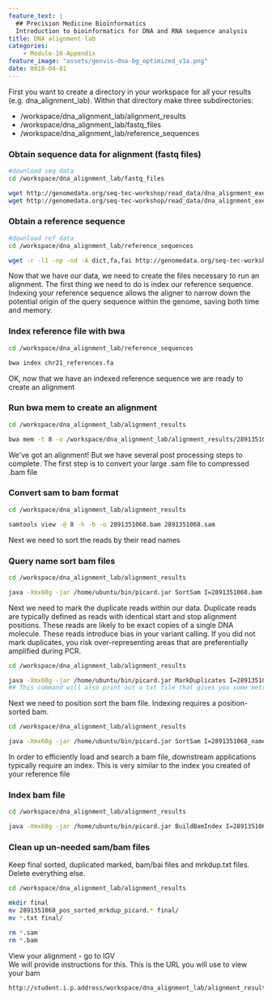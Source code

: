 ```yaml
---
feature_text: |
  ## Precision Medicine Bioinformatics
  Introduction to bioinformatics for DNA and RNA sequence analysis
title: DNA alignment lab
categories:
    - Module-10-Appendix
feature_image: "assets/genvis-dna-bg_optimized_v1a.png"
date: 0010-04-01
---
```

First you want to create a directory in your workspace for all your results (e.g. dna_alignment_lab). Within that directory make three subdirectories: 

- /workspace/dna_alignment_lab/alignment_results
- /workspace/dna_alignment_lab/fastq_files
- /workspace/dna_alignment_lab/reference_sequences

### Obtain sequence data for alignment (fastq files) 
```bash
#download seq data 
cd /workspace/dna_alignment_lab/fastq_files 

wget http://genomedata.org/seq-tec-workshop/read_data/dna_alignment_exercise/dataset_lab/2891351068_1.fastq.gz
wget http://genomedata.org/seq-tec-workshop/read_data/dna_alignment_exercise/dataset_lab/2891351068_2.fastq.gz
```
### Obtain a reference sequence
```bash 
#download ref data 
cd /workspace/dna_alignment_lab/reference_sequences 

wget -r -l1 -np -nd -A dict,fa,fai http://genomedata.org/seq-tec-workshop/references/human/chr21
```
Now that we have our data, we need to create the files necessary to run an alignment.
The first thing we need to do is index our reference sequence. Indexing your reference sequence allows the aligner to narrow down the potential origin of the query sequence within the genome, saving both time and memory.

### Index reference file with bwa 
```bash
cd /workspace/dna_alignment_lab/reference_sequences 

bwa index chr21_references.fa
```
OK, now that we have an indexed reference sequence we are ready to create an alignment 

### Run bwa mem to create an alignment 
```bash
cd /workspace/dna_alignment_lab/alignment_results

bwa mem -t 8 -o /workspace/dna_alignment_lab/alignment_results/2891351068.sam /workspace/dna_alignment_lab/reference_sequences/chr21_references.fa /workspace/dna_alignment_lab/fastq_files/2891351068_1.fastq.gz /workspace/dna_alignment_lab/fastq_files/2891351068_2.fastq.gz
```

We've got an alignment! But we have several post processing steps to complete. 
The first step is to convert your large .sam file  to compressed .bam file

### Convert sam to bam format
```bash
cd /workspace/dna_alignment_lab/alignment_results

samtools view -@ 8 -h -b -o 2891351068.bam 2891351068.sam
```
Next we need to sort the reads by their read names 

### Query name sort bam files
```bash
cd /workspace/dna_alignment_lab/alignment_results

java -Xmx60g -jar /home/ubuntu/bin/picard.jar SortSam I=2891351068.bam O=2891351068_namesorted_picard.bam SO=queryname
```
Next we need to mark the duplicate reads within our data. Duplicate reads are typically defined as reads with identical start and stop alignment positions. These reads are likely to be exact copies of a single DNA molecule. These reads introduce bias in your variant calling. If you did not mark duplicates, you risk over-representing areas that are preferentially amplified during PCR. 
```bash
cd /workspace/dna_alignment_lab/alignment_results

java -Xmx60g -jar /home/ubuntu/bin/picard.jar MarkDuplicates I=2891351068_namesorted_picard.bam  O=2891351068_namesorted_picard_mrkdup.bam ASSUME_SORT_ORDER=queryname METRICS_FILE=2891351068_mrk_dup_metrics.txt QUIET=true COMPRESSION_LEVEL=0 VALIDATION_STRINGENCY=LENIENT
## This command will also print out a txt file that gives you some metrics about the number of duplicates identified 
```
Next we need to position sort the bam file. Indexing requires a position-sorted bam. 

```bash
cd /workspace/dna_alignment_lab/alignment_results

java -Xmx60g -jar /home/ubuntu/bin/picard.jar SortSam I=2891351068_namesorted_picard_mrkdup.bam O=2891351068_pos_sorted_mrkdup_picard.bam SO=coordinate
```
In order to efficiently load and search a bam file, downstream applications typically require an index. This is very similar to the index you created of your reference file

### Index bam file 
```bash
cd /workspace/dna_alignment_lab/alignment_results

java -Xmx60g -jar /home/ubuntu/bin/picard.jar BuildBamIndex I=2891351068_pos_sorted_mrkdup_picard.bam
```

### Clean up un-needed sam/bam files

Keep final sorted, duplicated marked, bam/bai files and mrkdup.txt files. Delete everything else.

```bash
cd /workspace/dna_alignment_lab/alignment_results

mkdir final
mv 2891351068_pos_sorted_mrkdup_picard.* final/
mv *.txt final/

rm *.sam
rm *.bam
```

View your alignment - go to IGV  
We will provide instructions for this. This is the URL you will use to view your bam
```bash
http://student.i.p.address/workspace/dna_alignment_lab/alignment_results/final/2891351068_pos_sorted_mrkdup_picard.bam
```
